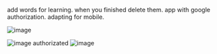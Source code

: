 add words for learning. when you finished delete them. app with google authorization. adapting for mobile.

![image](https://user-images.githubusercontent.com/92175747/189733342-81c37765-46ff-4ade-bf8f-487b759303e1.png)

![image](https://user-images.githubusercontent.com/92175747/189732759-6f396c96-f8bc-4259-a482-5554eedc3a39.png)
authorizated
![image](https://user-images.githubusercontent.com/92175747/189733053-08940be6-9f0b-4322-ba03-2fc9e69408ee.png)


